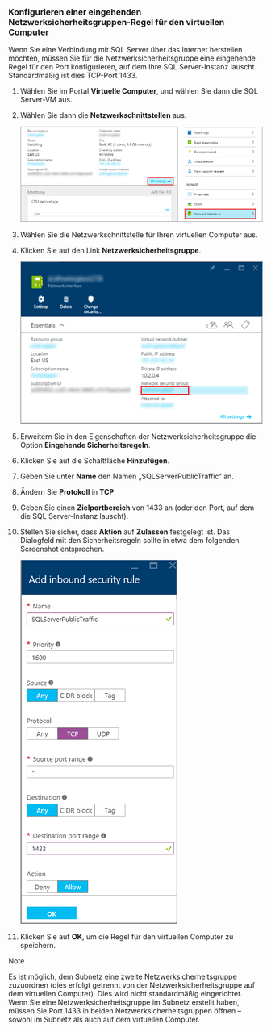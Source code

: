 ### Konfigurieren einer eingehenden Netzwerksicherheitsgruppen-Regel für den virtuellen Computer
Wenn Sie eine Verbindung mit SQL Server über das Internet herstellen möchten, müssen Sie für die Netzwerksicherheitsgruppe eine eingehende Regel für den Port konfigurieren, auf dem Ihre SQL Server-Instanz lauscht. Standardmäßig ist dies TCP-Port 1433.

1. Wählen Sie im Portal **Virtuelle Computer**, und wählen Sie dann die SQL Server-VM aus.
2. Wählen Sie dann die **Netzwerkschnittstellen** aus.
   
    ![Netzwerkschnittstelle](./media/virtual-machines-sql-server-connection-steps/rm-network-interface.png)
3. Wählen Sie die Netzwerkschnittstelle für Ihren virtuellen Computer aus.
4. Klicken Sie auf den Link **Netzwerksicherheitsgruppe**.
   
    ![Netzwerkschnittstelle](./media/virtual-machines-sql-server-connection-steps/rm-network-security-group.png)
5. Erweitern Sie in den Eigenschaften der Netzwerksicherheitsgruppe die Option **Eingehende Sicherheitsregeln**.
6. Klicken Sie auf die Schaltfläche **Hinzufügen**.
7. Geben Sie unter **Name** den Namen „SQLServerPublicTraffic“ an.
8. Ändern Sie **Protokoll** in **TCP**.
9. Geben Sie einen **Zielportbereich** von 1433 an (oder den Port, auf dem die SQL Server-Instanz lauscht).
10. Stellen Sie sicher, dass **Aktion** auf **Zulassen** festgelegt ist. Das Dialogfeld mit den Sicherheitsregeln sollte in etwa dem folgenden Screenshot entsprechen.
    
     ![Netzwerksicherheitsregel](./media/virtual-machines-sql-server-connection-steps/rm-network-security-rule.png)
11. Klicken Sie auf **OK**, um die Regel für den virtuellen Computer zu speichern.

> [!NOTE]
> Es ist möglich, dem Subnetz eine zweite Netzwerksicherheitsgruppe zuzuordnen (dies erfolgt getrennt von der Netzwerksicherheitsgruppe auf dem virtuellen Computer). Dies wird nicht standardmäßig eingerichtet. Wenn Sie eine Netzwerksicherheitsgruppe im Subnetz erstellt haben, müssen Sie Port 1433 in beiden Netzwerksicherheitsgruppen öffnen – sowohl im Subnetz als auch auf dem virtuellen Computer.
> 
> 

<!---HONumber=AcomDC_0921_2016-->
